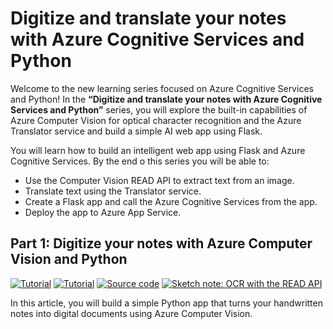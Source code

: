 # Digitize and translate your notes with Azure Cognitive Services and Python 

Welcome to the new learning series focused on Azure Cognitive Services and Python! In the **“Digitize and translate your notes with Azure Cognitive Services and Python”** series, you will explore the built-in capabilities of Azure Computer Vision for optical character recognition and the Azure Translator service and build a simple AI web app using Flask.

You will learn how to build an intelligent web app using Flask and Azure Cognitive Services. By the end o this series you will be able to:

- Use the Computer Vision READ API to extract text from an image.
- Translate text using the Translator service.
- Create a Flask app and call the Azure Cognitive Services from the app.
- Deploy the app to Azure App Service.

## Part 1: Digitize your notes with Azure Computer Vision and Python
<p>
  <a href="" target="_blank"><img src="https://img.shields.io/badge/Instructions-informational?style=for-the-badge" alt="Tutorial"></a>
  <a href="" target="_blank"><img src="https://img.shields.io/badge/Microsoft Tech Community Blog-critical?style=for-the-badge" alt="Tutorial"></a>
  <a href="/Part1-OCR/ocr-demo.py" target="_blank"><img src="https://img.shields.io/badge/Python App-yellow?style=for-the-badge" alt="Source code"></a>
  <a href="https://raw.githubusercontent.com/sfoteini/sketchnotes/main/computer-vision-ocr.png" target="_blank"><img src="https://img.shields.io/badge/Sketch note-yellowgreen?style=for-the-badge" alt="Sketch note: OCR with the READ API"></a>
</p>

In this article, you will build a simple Python app that turns your handwritten notes into digital documents using Azure Computer Vision.

<br>
